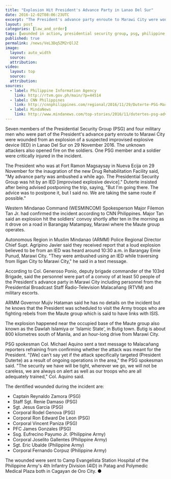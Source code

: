```yaml
---
title: "Explosion Hit President's Advance Party in Lanao Del Sur"
date: 2016-12-02T08:06:23UTC
excerpt: "The President's advance party enroute to Marawi City were wounded from an explosion of a suspected improvised explosive device (IED) in Lanao Del Sur on 29 November 2016."
layout: post
categories: [law_and_order]
tags: [wounded in action, presidential security group, psg, philippine army, lanao del sur, butig, maute]
published: true
permalink: /news/VeL3Dq5ZM2rQlJZ
image:
  layout: auto_width
  source: 
  attribution: 
video:
  layout: top
  source: 
  attribution: 
sources:
  - label: Philippine Information Agency
    link: http://rtvm.gov.ph/main/?p=44514
  - label: CNN Philippines
    link: http://cnnphilippines.com/regional/2016/11/29/Duterte-PSG-Marawi-explosion.html
  - label: MindaNews
    link: http://www.mindanews.com/top-stories/2016/11/dutertes-psg-advance-party-bombed-in-marawi/
---
```


Seven members of the Presidential Security Group (PSG) and four military men who were part of the President's advance party enroute to Marawi City were wounded from an explosion of a suspected improvised explosive device (IED) in Lanao Del Sur on 29 November 2016.
The unknown attackers also opened fire on the soldiers.
One PSG member and a soldier were critically injured in the incident.

The President who was at Fort Ramon Magsaysay in Nueva Ecija on 29 November for the inaugration of the new Drug Rehabilitation Facility said,
"My advance party was ambushed a while ago. The Presidential Security Group was hit by an IED [improvised explosive device]."
Duterte insisted after being advised postponing the trip, saying, "But I'm going there. The advice was to postpone it, but I said no. We are taking the same route if possible."

Western Mindanao Command (WESMINCOM) Spokesperson Major Filemon Tan Jr. had confirmed the incident according to CNN Philippines.
Major Tan said an explosion hit the soldiers' convoy shortly after ten in the morning as it drove on a road in Barangay Matampay, Marawi where the Maute group operates.

Autonomous Region in Muslim Mindanao (ARMM) Police Regional Director Chief Supt. Agripino Javier said they received report that a loud explosion believed to be from an IED was heard around 10:30 a.m. in Barangay Emie Punud, Marawi City.
"They were ambushed using an IED while traversing from Iligan City to Marawi City," he said in a text message.

According to Col. Generoso Ponio, deputy brigade commander of the 103rd Brigade, said the personnel were part of a convoy of at least 50 people of the President's advance party in Marawi City including personnel from the Presidential Broadcast Staff Radio-Television Malacañang (RTVM) and military escorts.

ARMM Governor Mujiv Hataman said he has no details on the incident but he knows that the President was scheduled to visit the Army troops who are fighting rebels from the Maute group which is said to have links with ISIS.

The explosion happened near the occupied base of the Maute group also known as the Dawlah Islamiya or 'Islamic State', in Butig town.
Butig is about 800 kilometres south of Manila, and an hour-long drive from Marawi City.

PSG spokesman Col. Michael Aquino sent a text message to Malacañang reporters refraining from confirming whether the attack was meant for the President.
"[We] can't say yet if the attack specifically targeted (President Duterte) as a result of ongoing operations in the area," the PSG spokesman said.
"The security we have will be tight, wherever we go, we will not be careless, we are always on alert as well as our troops who are all adequately trained," Col. Aquino said.

The dentified wounded during the incident are:

* Captain Reynaldo Zamora (PSG)
* Staff Sgt. Renie Damaso (PSG)
* Sgt. Jesus Garcia (PSG)
* Corporal Rodel Genova (PSG)
* Corporal Ron Edward De Leon (PSG)
* Corporal Vincent Paniza (PSG)
* PFC James Gonzales (PSG)
* Ssg. Eufrecino Payumo Jr. (Philippine Army)
* Corporal Joselito Gallentes (Philippine Army)
* Sgt. Eric Ubalde (Philippine Army)
* Corporal Fernando Corpuz (Philippine Army)

The wounded were sent to Camp Evangelista Station Hospital of the Philippine Army's 4th Infantry Division (4ID) in Patag and Polymedic Medical Plaza both in Cagayan de Oro City.
&#x25cf;
